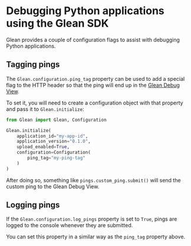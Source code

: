 # Debugging Python applications using the Glean SDK

Glean provides a couple of configuration flags to assist with debugging Python applications.

## Tagging pings

The `Glean.configuration.ping_tag` property can be used to add a special flag to the HTTP header so that the ping will end up in the [Glean Debug View](https://docs.telemetry.mozilla.org/concepts/glean/debug_ping_view.html).

To set it, you will need to create a configuration object with that property and pass it to `Glean.initialize`:

```py
from Glean import Glean, Configuration

Glean.initialize(
    application_id="my-app-id",
    application_version="0.1.0",
    upload_enabled=True,
    configuration=Configuration(
        ping_tag="my-ping-tag"
    )
)
```

After doing so, something like `pings.custom_ping.submit()` will send the custom ping to the Glean Debug View.

## Logging pings

If the `Glean.configuration.log_pings` property is set to `True`, pings are logged to the console whenever they are submitted.

You can set this property in a similar way as the `ping_tag` property above.
